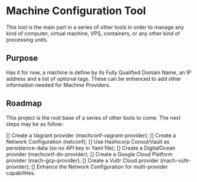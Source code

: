# Machine Configuration Tool

This tool is the main part in a series of other tools in order to manage any
kind of computer, virtual machine, VPS, containers, or any other kind of
processing units.

## Purpose

Has it for now, a machine is define by its Fully Qualified Domain Name, an IP
address and a list of optional tags. These can be enhanced to add other
information needed for Machine Providers.

## Roadmap

This project is the root base of a series of other tools to come. The next
steps may be as follow:

[] Create a Vagrant provider (machconf-vagrant-provider);
[] Create a Network Configuration (netconf);
[] Use Hashicorp Consul/Vault as persistence-data (so no API key in Yaml file);
[] Create a DigitalOcean provider (machconf-do-provider);
[] Create a Google Cloud Platform provider (mach-gcp-provider);
[] Create a Vultr Cloud provider (mach-vultr-provider);
[] Enhance the Network Configuration for multi-provider capabilities.